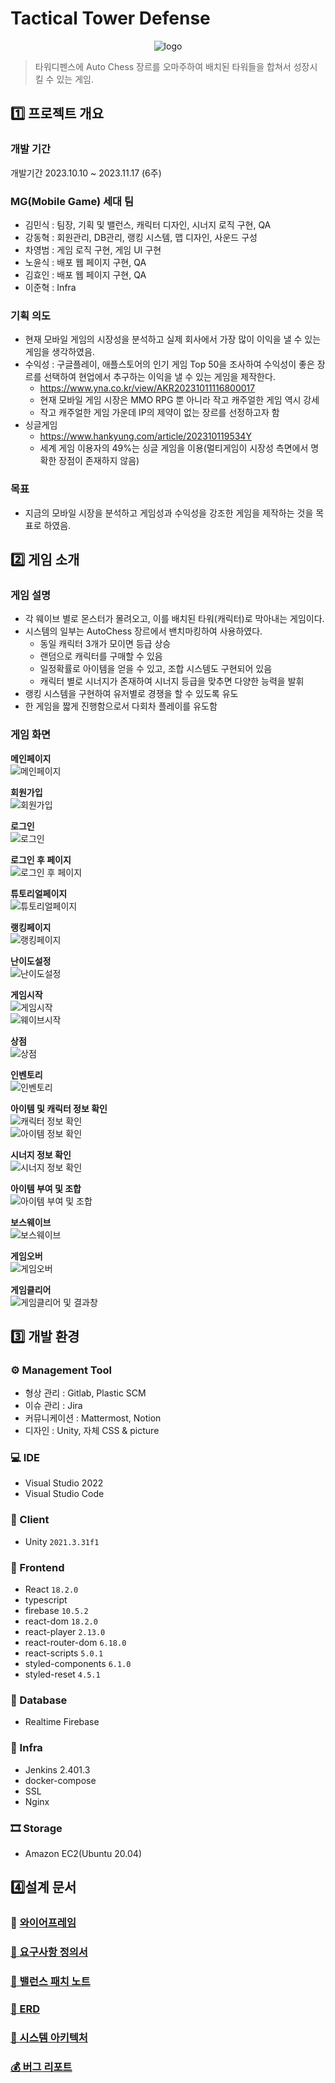 # Tactical Tower Defense

<p align="center">
  <img src="./S9_B302/Assets/GameUI/TTDlogo.png" alt="logo">
</p>

> 타워디펜스에 Auto Chess 장르를 오마주하여 배치된 타워들을 합쳐서 성장시킬 수 있는 게임.

## 1️⃣ 프로젝트 개요

### 개발 기간

개발기간 2023.10.10 ~ 2023.11.17 (6주)

### MG(Mobile Game) 세대 팀

- 김민식 : 팀장, 기획 및 밸런스, 캐릭터 디자인, 시너지 로직 구현, QA
- 강동혁 : 회원관리, DB관리, 랭킹 시스템, 맵 디자인, 사운드 구성
- 차영범 : 게임 로직 구현, 게임 UI 구현
- 노윤식 : 배포 웹 페이지 구현, QA
- 김효인 : 배포 웹 페이지 구현, QA
- 이준혁 : Infra

### 기획 의도

- 현재 모바일 게임의 시장성을 분석하고 실제 회사에서 가장 많이 이익을 낼 수 있는 게임을 생각하였음.
- 수익성 : 구글플레이, 애플스토어의 인기 게임 Top 50을 조사하여 수익성이 좋은 장르를 선택하여 현업에서 추구하는 이익을 낼 수 있는 게임을 제작한다.
  - https://www.yna.co.kr/view/AKR20231011116800017
  - 현재 모바일 게임 시장은 MMO RPG 뿐 아니라 작고 캐주얼한 게임 역시 강세
  - 작고 캐주얼한 게임 가운데 IP의 제약이 없는 장르를 선정하고자 함
- 싱글게임
  - https://www.hankyung.com/article/202310119534Y
  - 세계 게임 이용자의 49%는 싱글 게임을 이용(멀티게임이 시장성 측면에서 명확한 장점이 존재하지 않음)

### 목표

- 지금의 모바일 시장을 분석하고 게임성과 수익성을 강조한 게임을 제작하는 것을 목표로 하였음.

## 2️⃣ 게임 소개

### 게임 설명

- 각 웨이브 별로 몬스터가 몰려오고, 이를 배치된 타워(캐릭터)로 막아내는 게임이다.
- 시스템의 일부는 AutoChess 장르에서 밴치마킹하여 사용하였다.
  - 동일 캐릭터 3개가 모이면 등급 상승
  - 랜덤으로 캐릭터를 구매할 수 있음
  - 일정확률로 아이템을 얻을 수 있고, 조합 시스템도 구현되어 있음
  - 캐릭터 별로 시너지가 존재하여 시너지 등급을 맞추면 다양한 능력을 발휘
- 랭킹 시스템을 구현하여 유저별로 경쟁을 할 수 있도록 유도
- 한 게임을 짧게 진행함으로서 다회차 플레이를 유도함

### 게임 화면

**메인페이지** <br> ![메인페이지](./exec/readmeimg/MainPage.PNG)

**회원가입** <br> ![회원가입](./exec/readmeimg/UserSignup.PNG)

**로그인** <br> ![로그인](./exec/readmeimg/UserLogin.PNG)

**로그인 후 페이지** <br> ![로그인 후 페이지](./exec/readmeimg/MainPageAfterLogin.PNG)

**튜토리얼페이지** <br> ![튜토리얼페이지](./exec/readmeimg/TutorialPage.PNG)

**랭킹페이지** <br> ![랭킹페이지](./exec/readmeimg/RankPage.PNG)

**난이도설정** <br> ![난이도설정](./exec/readmeimg/DifficultySelect.PNG)

**게임시작** <br> ![게임시작](./exec/readmeimg/GameStart.PNG)
<br> ![웨이브시작](./exec/readmeimg/WaveStart.gif)

**상점** <br> ![상점](./exec/readmeimg/ShopPanel.PNG)

**인벤토리** <br> ![인벤토리](./exec/readmeimg/ItemPanel.PNG)

**아이템 및 캐릭터 정보 확인** <br> ![캐릭터 정보 확인](./exec/readmeimg/CharactorInfo.PNG) <br> ![아이템 정보 확인](./exec/readmeimg/ItemInfo.PNG)

**시너지 정보 확인** <br> ![시너지 정보 확인](./exec/readmeimg/SynergyPanel.gif)

**아이템 부여 및 조합** <br> ![아이템 부여 및 조합](./exec/readmeimg/ItemGiveCombine.gif)

**보스웨이브** <br> ![보스웨이브](./exec/readmeimg/BossWave.gif)

**게임오버** <br> ![게임오버](./exec/readmeimg/GameOver.gif)

**게임클리어** <br> ![게임클리어 및 결과창](./exec/readmeimg/ClearResult.gif)

## 3️⃣ **개발 환경**

### ⚙ Management Tool

- 형상 관리 : Gitlab, Plastic SCM
- 이슈 관리 : Jira
- 커뮤니케이션 : Mattermost, Notion
- 디자인 : Unity, 자체 CSS & picture

### 💻 IDE

- Visual Studio 2022
- Visual Studio Code

### 📱 Client

- Unity `2021.3.31f1`

### 📁 Frontend

- React `18.2.0`
- typescript
- firebase `10.5.2`
- react-dom `18.2.0`
- react-player `2.13.0`
- react-router-dom `6.18.0`
- react-scripts `5.0.1`
- styled-components `6.1.0`
- styled-reset `4.5.1`

### 💾 Database

- Realtime Firebase

### 🌁 Infra

- Jenkins 2.401.3
- docker-compose
- SSL
- Nginx

### 🎞 Storage

- Amazon EC2(Ubuntu 20.04)

## 4️⃣**설계 문서**

### 🎨 [와이어프레임](https://glacier-eagle-e13.notion.site/79f7177cd39e4b3293fcf8285aac7ad8?pvs=4)

### [📃 요구사항 정의서](https://glacier-eagle-e13.notion.site/3149b6b22d8c485ea8c48b59846c49d3?v=d2eadeb657304a408a2781d74b0adc8d&pvs=4)

### [📝 밸런스 패치 노트](./TTD_Frontend/ttd/src/patchnotes/patchnotes.json)

### [📏 ERD](./exec/readmeimg/FirebaseRule.PNG)

### [📐 시스템 아키텍처](./exec/readmeimg/SyetemArchitecture.PNG)

### [💰 버그 리포트](https://glacier-eagle-e13.notion.site/2d8d084361ca4c92ae9cbbbcdba4e1a4?pvs=4)
